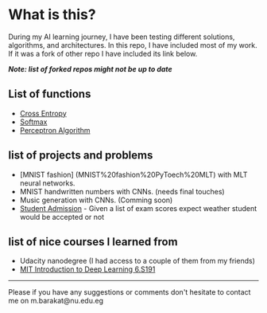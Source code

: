 
# What is this?
During my AI learning journey, I have been testing different solutions, algorithms, and architectures. In this repo, I have included most of my work. If it was a fork of other repo I have included its link below. 

<b>*Note: list of forked repos might not be up to date*</b>

## List of functions 
- [Cross Entropy](Cross%20Entropy)
- [Softmax](Softmax)
- [Perceptron Algorithm](Perceptron%20Algorithm) 

## list of projects and problems
- [MNIST fashion] (MNIST%20fashion%20PyToech%20MLT) with MLT neural networks.
- MNIST handwritten numbers with CNNs. (needs final touches)
- Music generation with CNNs. (Comming soon)
- [Student Admission](student-admissions) - Given a list of exam scores expect weather student would be accepted or not

## list of nice courses I learned from
- Udacity nanodegree (I had access to a couple of them from my friends)
- [MIT Introduction to Deep Learning 6.S191](http://introtodeeplearning.com/)

<hr>
Please if you have any suggestions or comments don't hesitate to contact me on 
m.barakat@nu.edu.eg
